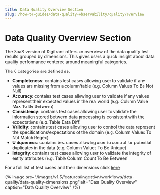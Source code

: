 ```yaml
---
title: Data Quality Overview Section
slug: /how-to-guides/data-quality-observability/quality/overview
---
```


# Data Quality Overview Section
The SaaS version of Digitrans offers an overview of the data quality test results grouped by dimensions. This gives users a quick insight about data quality performance centered around meaningful categories.

The 6 categories are defined as:
- **Completeness**: contains test cases allowing user to validate if any values are missing from a column/table (e.g. Column Values To Be Not Null)
- **Accuracy**: contains test cases allowing user to validate if any values represent their expected values in the real world (e.g. Column Value Max To Be Between)
- **Consistency**: contains test cases allowing user to validate the information stored between data processing is consistent with the expectations (e.g. Table Data Diff)
- **Validity**: contains test cases allowing user to control the data represent the specifications/expectations of the domain (e.g. Column Values To Not Match Regex)
- **Uniqueness**: contains test cases allowing user to control for potential duplicates in the data (e.g. Column Values To Be Unique)
- **Integrity**: contains test cases allowing user to validate the integrity of entity attributes (e.g. Table Column Count To Be Between)

For a full list of test cases and their dimensions click [here](/how-to-guides/data-quality-observability/quality/tests-yaml)

{% image
src="/images/v1.5/features/ingestion/workflows/data-quality/data-quality-dimensions.png"
alt="Data Quality Overview"
caption="Data Quality Overview"
/%}